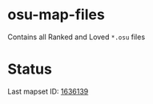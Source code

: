 # osu-map-files

Contains all Ranked and Loved `*.osu` files

# Status

Last mapset ID: [1636139](https://osu.ppy.sh/beatmapsets/1636139)
